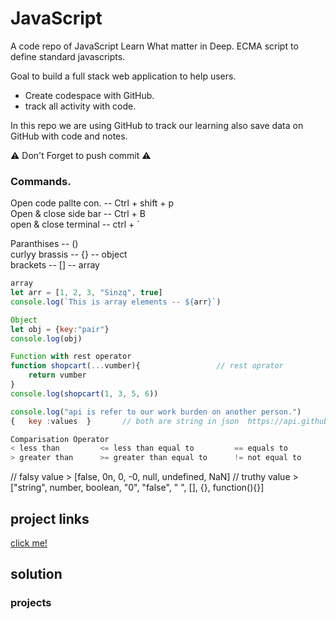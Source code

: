 # JavaScript

A code repo of JavaScript Learn What matter in Deep.
ECMA script to define standard javascripts.

Goal to build a full stack web application to help users.
* Create codespace with GitHub.
* track all activity with code.

In this repo we are using GitHub to track our learning also save data on GitHub with code and notes. <br>

⚠️ Don't Forget to push commit ⚠️

### Commands.
Open code pallte con. -- Ctrl + shift + p     <br>
Open & close side bar -- Ctrl + B             <br>
open & close terminal -- ctrl + `             <br>

Paranthises    -- ()					<br>
curlyy brassis -- {} -- object			<br>
brackets       -- [] -- array			<br>

```Javascript 
array
let arr = [1, 2, 3, "Sinzq", true]
console.log(`This is array elements -- ${arr}`)
```


```Javascript 
Object  
let obj = {key:"pair"}
console.log(obj)
```


```javascript 
Function with rest operator 
function shopcart(...vumber){                 // rest oprator 
    return vumber
}
console.log(shopcart(1, 3, 5, 6))
```


```javascript 
console.log("api is refer to our work burden on another person.")
{	key :values  }       // both are string in json  https://api.github.com/users/sinzq
```

```javascript 
Comparisation Operator
< less than         <= less than equal to         == equals to            === strict equal(+)
> greater than      >= greater than equal to      != not equal to         !== strict equal(-)
```

// falsy value   > [false, 0n, 0, -0, null, undefined, NaN]
// truthy value  > ["string", number, boolean, "0", "false", " ", [], {}, function(){}]

## project links 
[click me!](https://github.com/sinzq)


## solution

### projects


